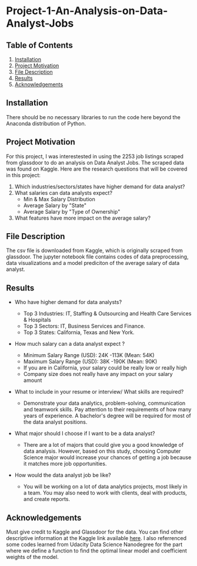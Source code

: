 # Project-1-An-Analysis-on-Data-Analyst-Jobs
## Table of Contents

1. [Installation](#Installation)
2. [Project Motivation](#Project-Motivation)
3. [File Description](#File-Description)
4. [Results](#Results)
5. [Acknowledgements](#Acknowledgements)

## Installation
There should be no necessary libraries to run the code here beyond the Anaconda distribution of Python. 

## Project Motivation
For this project, I was interestested in using the 2253 job listings scraped from glassdoor to do an analysis on Data Analyst Jobs. The scraped data was found on Kaggle. Here are the research questions that will be covered in this project:
1. Which industries/sectors/states have higher demand for data analyst?
2. What salaries can data analysts expect?
   * Min & Max Salary Distribution
   * Average Salary by "State"
   * Average Salary by "Type of Ownership"
3. What features have more impact on the average salary?

## File Description
The csv file is downloaded from Kaggle, which is originally scraped from glassdoor. The jupyter notebook file contains codes of data preprocessing, data visualizations and a model prediciton of the average salary of data analyst.

## Results
* Who have higher demand for data analysts?
  * Top 3 Industries: IT, Staffing & Outsourcing and Health Care Services & Hospitals
  * Top 3 Sectors: IT, Business Services and Finance. 
  * Top 3 States: California, Texas and New York.

* How much salary can a data analyst expect ?
  * Minimum Salary Range (USD): 24K -113K (Mean: 54K)
  * Maximum Salary Range (USD): 38K -190K (Mean: 90K)
  * If you are in California, your salary could be really low or really high
  * Company size does not really have any impact on your salary amount

* What to include in your resume or interview/ What skills are required? 
  * Demonstrate your data analytics, problem-solving, communication and teamwork skills. Pay attention to their requirements of how many years of experience. A bachelor's degree will be required for most of the data analyst positions.

* What major should I choose if I want to be a data analyst?
  * There are a lot of majors that could give you a good knowledge of data analysis. However, based on this study, choosing Computer Science major would increase your  chances of getting a job because it matches more job opportunities. 

* How would the data analyst job be like?
  * You will be working on a lot of data analytics projects, most likely in a team. You may also need to work with clients, deal with products, and create reports.
      
## Acknowledgements
Must give credit to Kaggle and Glassdoor for the data. You can find other descriptive information at the Kaggle link available [here](https://www.kaggle.com/andrewmvd/data-analyst-jobs). I also referrenced some codes learned from Udacity Data Science Nanodegree for the part where we define a function to find the optimal linear model and coefficient weights of the model. 

